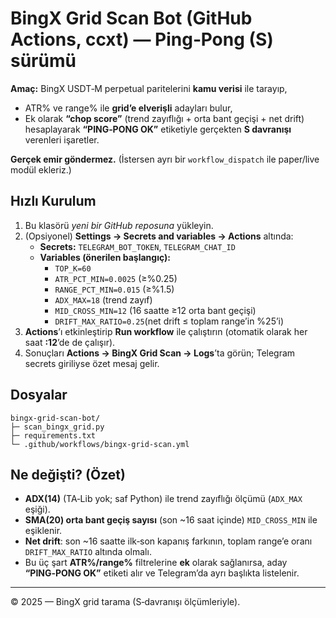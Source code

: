 # BingX Grid Scan Bot (GitHub Actions, ccxt) — **Ping‑Pong (S) sürümü**

**Amaç:** BingX USDT‑M perpetual paritelerini **kamu verisi** ile tarayıp,
- ATR% ve range% ile **grid’e elverişli** adayları bulur,
- Ek olarak **“chop score”** (trend zayıflığı + orta bant geçişi + net drift) hesaplayarak **“PING‑PONG OK”** etiketiyle gerçekten **S davranışı** verenleri işaretler.

**Gerçek emir göndermez.** (İstersen ayrı bir `workflow_dispatch` ile paper/live modül ekleriz.)

## Hızlı Kurulum
1) Bu klasörü *yeni bir GitHub reposuna* yükleyin.
2) (Opsiyonel) **Settings → Secrets and variables → Actions** altında:
   - **Secrets:** `TELEGRAM_BOT_TOKEN`, `TELEGRAM_CHAT_ID`
   - **Variables (önerilen başlangıç):**
     - `TOP_K=60`
     - `ATR_PCT_MIN=0.0025`  (≥%0.25)
     - `RANGE_PCT_MIN=0.015` (≥%1.5)
     - `ADX_MAX=18`          (trend zayıf)
     - `MID_CROSS_MIN=12`    (16 saatte ≥12 orta bant geçişi)
     - `DRIFT_MAX_RATIO=0.25`(net drift ≤ toplam range’in %25’i)
3) **Actions**’ı etkinleştirip **Run workflow** ile çalıştırın (otomatik olarak her saat **:12**’de de çalışır).
4) Sonuçları **Actions → BingX Grid Scan → Logs**’ta görün; Telegram secrets giriliyse özet mesaj gelir.

## Dosyalar
```
bingx-grid-scan-bot/
├─ scan_bingx_grid.py
├─ requirements.txt
└─ .github/workflows/bingx-grid-scan.yml
```

## Ne değişti? (Özet)
- **ADX(14)** (TA‑Lib yok; saf Python) ile trend zayıflığı ölçümü (`ADX_MAX` eşiği).
- **SMA(20) orta bant geçiş sayısı** (son ~16 saat içinde) `MID_CROSS_MIN` ile eşiklenir.
- **Net drift**: son ~16 saatte ilk‑son kapanış farkının, toplam range’e oranı `DRIFT_MAX_RATIO` altında olmalı.
- Bu üç şart **ATR%/range%** filtrelerine **ek** olarak sağlanırsa, aday **“PING‑PONG OK”** etiketi alır ve Telegram’da ayrı başlıkta listelenir.

---

© 2025 — BingX grid tarama (S‑davranışı ölçümleriyle).

